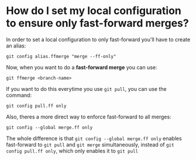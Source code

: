 # How do I set my local configuration to ensure only fast-forward merges?

In order to set a local configuration to only fast-forward you'll have to create an alias:

```
git config alias.ffmerge "merge --ff-only"
```

Now, when you want to do a **fast-forward merge** you can use:

```
git ffmerge <branch-name>
```

If you want to do this everytime you use `git pull`, you can use the command:

```
git config pull.ff only
```

Also, theres a more direct way to enforce fast-forward to all merges:

```
git config --global merge.ff only
```

The whole difference is that `git config --global merge.ff only` enables fast-forward to `git pull` and `git merge` simultaneously, instead of `git config pull.ff only`, which only enables it to `git pull` 
